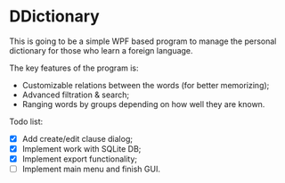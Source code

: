 # DDictionary

This is going to be a simple WPF based program to manage the personal dictionary for those who learn a foreign language.

The key features of the program is:
  - Customizable relations between the words (for better memorizing);
  - Advanced filtration & search;
  - Ranging words by groups depending on how well they are known.

Todo list:
- [x] Add create/edit clause dialog;
- [x] Implement work with SQLite DB;
- [x] Implement export functionality;
- [ ] Implement main menu and finish GUI.